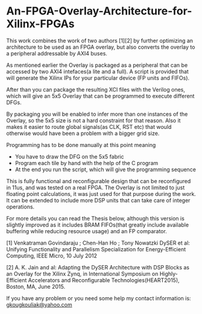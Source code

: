 # An-FPGA-Overlay-Architecture-for-Xilinx-FPGAs

This work combines the work of two authors [1][2] by further optimizing an architecture to be used as an FPGA overlay,
but also converts the overlay to a peripheral addressable by AXI4 buses.

As mentioned earlier the Overlay is packaged as a peripheral that can be accessed by two AXI4 intefaces(a lite and a full). A
script is provided that will generate the Xilinx IPs for your particular device (FP units and FIFOs). 

After than you can package the resulting XCI files with the Verilog ones, which will give an 5x5 Overlay that can be programmed to
execute different DFGs.

By packaging you will be enabled to infer more than one instances of the Overlay, so the 5x5 size is not a hard constraint for 
that reason. Also it makes it easier to route global signals(as CLK, RST etc) that would otherwise would have been a problem with
a bigger grid size.

Programming has to be done manually at this point meaning
 - You have to draw the DFG on the 5x5 fabric
 - Program each tile by hand with the help of the C program
 - At the end you run the script, which will give the programming sequence

This is fully functional and reconfigurable design that can be reconfigured in 11us, and was tested on a real FPGA. The
Overlay is not limited to just floating point calculations, it was just used for that purpose during the work. It can be extended 
to include more DSP units that can take care of integer operations.

For more details you can read the Thesis below, although this version is slightly improved as it includes BRAM FIFOs(that greatly
include available buffering while reducing resource usage) and an FP comparator. 

[1] Venkatraman Govindaraju ; Chen-Han Ho ; Tony Nowatzki DySER et al: Unifying Functionality and Parallelism Specialization for Energy-Efficient Computing, IEEE Micro, 10 July 2012 

[2] A. K. Jain and al: Adapting the DySER Architecture with DSP Blocks as an Overlay for the Xilinx Zynq, in International Symposium on Highly-Efficient Accelerators and Reconfigurable Technologies(HEART2015), Boston, MA, June 2015.

If you have any problem or you need some help my contact information is:
                     gkougkouliak@yahoo.com
